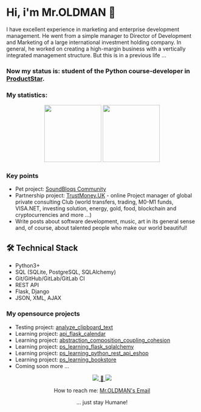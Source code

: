 <!--
**whoisoldman/whoisoldman.github.io** is a ✨ _special_ ✨ repository because its `README.md` (this file) appears on your GitHub profile.

Here are some ideas to get you started:

- 🔭 I’m currently working on ...
- 🌱 I’m currently learning ...
- 👯 I’m looking to collaborate on ...
- 🤔 I’m looking for help with ...
- 💬 Ask me about ...
- 📫 How to reach me: ...
- 😄 Pronouns: ...
- ⚡ Fun fact: ...
-->

# Hi, i'm Mr.OLDMAN 👋
I have excellent experience in marketing and enterprise development management. He went from a simple manager to Director of Development and Marketing of a large international investment holding company. In general, he worked on creating a high-margin business with a vertically integrated management structure. But this is in a previous life ...

### Now my status is: student of the Python course-developer in [ProductStar](https://productstar.ru/).
### My statistics:
<p align='center'>
   <a href="https://github-readme-stats.vercel.app/api?username=whoisoldman&show_icons=true&count_private=true"><img
      height=150
      src="https://github-readme-stats.vercel.app/api?username=whoisoldman&show_icons=true&count_private=true"/></a>
   <a href="https://github.com/romankh3/github-readme-stats"><img height=150
   src="https://github-readme-stats.vercel.app/api/top-langs/?username=whoisoldman&layout=compact"/></a>
</p>

### Key points
*   Pet project: [SoundBloqs Community](https://soundbloqs.com/) <!-- and [Template Repository](https://github.com/template-repository) organizations.-->
*   Partnership project: [TrustMoney.UK](https://trustmoney.uk/) - online Project manager of global private consulting Club (world transfers, trading, M0-M1 funds, VISA.NET, investing solution, energy, gold, food, blockchain and cryptocurrencies and more ...)
*   Write posts about software development, music, art in its general sense and, of course, about talented people who make our world beautiful!

## 🛠 Technical Stack
*   Python3+
*   SQL (SQLite, PostgreSQL, SQLAlchemy)
*   Git/GitHub/GitLab/GitLab CI
*   REST API
*   Flask, Django
*   JSON, XML, AJAX

### My opensource projects

*   Testing project: [analyze_clipboard_text](https://github.com/whoisoldman/analyze_clipboard_text.git)
*   Learning project: [api_flask_calendar](https://github.com/whoisoldman/api_flask_calendar.git)
*   Learning project: [abstraction_composition_coupling_cohesion](https://github.com/whoisoldman/abstraction_composition_coupling_cohesion.git)
*   Learning project: [ps_learning_flask_sqlalchemy](https://gitlab.com/ps_learning/ps_learning_flask_sqlalchemy.git)
*   Learning project: [ps_learning_python_rest_api_eshop](https://gitlab.com/ps_learning/ps-learning-python-rest-api-eshop.git)
*   Learning project: [ps_learning_bookstore](https://gitlab.com/ps_learning/ps_learning_bookstore.git)
*   Coming soon more ...

<p align='center'>
   <a href="https://www.linkedin.com/in/soundbloqs/">
      <img src="https://img.shields.io/badge/linkedin-%230077B5.svg?&style=for-the-badge&logo=linkedin&logoColor=white"/> 👯 
   </a>
   <a href="https://t.me/soundbloqsfb_bot">
       <img src="https://img.shields.io/badge/Telegram-2CA5E0?style=for-the-badge&logo=telegram&logoColor=white"/>
   </a>
<p align='center'>
   How to reach me: <a href='mailto:it@dontnsp.am'>Mr.OLDMAN's Email</a>
</p>
<p align="center">
   ... just stay Humane!
</p>
